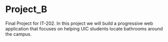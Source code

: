 # Project_B
Final Project for IT-202.
In this project we will build a progressive web application that focuses on helping UIC students locate bathrooms around the campus.
